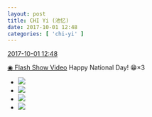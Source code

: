 ```yaml
---
layout: post
title: CHI Yi (池忆)
date: 2017-10-01 12:48
categories: [ 'chi-yi' ]
---
```


<div class="weibo-info">
  <a href="http://weibo.com/6117581836/FolqMxBiG">2017-10-01 12:48</a>
</div>

[◉ Flash Show Video](http://www.miaopai.com/show/41MSc-NPjgRa02bQZ-iQrmlBNqHSshwYMNMPIA__.htm) Happy National Day! :grin:×3

<!-- more -->

<ul class="weibo-pic-list-2">
  <li class="weibo-pic">
    <a href="https://wx2.sinaimg.cn/mw690/006G0KuMgy1fk2nebgvfkj30qo0qoaea.jpg"><img src="https://wx2.sinaimg.cn/thumb150/006G0KuMgy1fk2nebgvfkj30qo0qoaea.jpg" /></a>
  </li>
  <li class="weibo-pic">
    <a href="https://wx3.sinaimg.cn/mw690/006G0KuMgy1fk2nehjng2j30qo0zktjd.jpg"><img src="https://wx3.sinaimg.cn/thumb150/006G0KuMgy1fk2nehjng2j30qo0zktjd.jpg" /></a>
  </li>
  <li class="weibo-pic">
    <a href="https://wx3.sinaimg.cn/mw690/006G0KuMgy1fk2nej5b57j30qo0qo0vv.jpg"><img src="https://wx3.sinaimg.cn/thumb150/006G0KuMgy1fk2nej5b57j30qo0qo0vv.jpg" /></a>
  </li>
  <li class="weibo-pic">
    <a href="https://wx1.sinaimg.cn/mw690/006G0KuMgy1fk2ne8xjt3j30zk0qowm9.jpg"><img src="https://wx1.sinaimg.cn/thumb150/006G0KuMgy1fk2ne8xjt3j30zk0qowm9.jpg" /></a>
  </li>
</ul>
